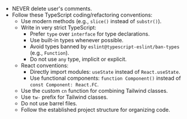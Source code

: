 - NEVER delete user's comments.
- Follow these TypeScript coding/refactoring conventions:
  - Use modern methods (e.g., `slice()` instead of `substr()`).
  - Write in very strict TypeScript:
    - Prefer `type` over `interface` for type declarations.
    - Use built-in types whenever possible.
    - Avoid types banned by `eslint@typescript-eslint/ban-types` (e.g., `Function`).
    - Do not use `any` type, implicit or explicit.
  - React conventions:
    - Directly import modules: `useState` instead of `React.useState`.
    - Use functional components: `function Component()` instead of `const Component: React.FC`.
  - Use the custom `cn` function for combining Tailwind classes.
  - Use `tw-` prefix for Tailwind classes.
  - Do not use barrel files.
  - Follow the established project structure for organizing code.
